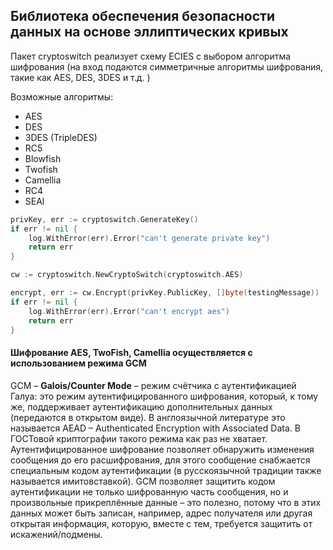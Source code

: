 ## Библиотека обеспечения безопасности данных на основе эллиптических кривых

Пакет cryptoswitch реализует схему ECIES с выбором алгоритма шифрования (на вход подаются симметричные алгоритмы шифрования, такие как AES, DES, 3DES и т.д. )

Возможные алгоритмы:
- AES
- DES
- 3DES (TripleDES)
- RC5
- Blowfish
- Twofish
- Camellia
- RC4
- SEAl

```go
privKey, err := cryptoswitch.GenerateKey()
if err != nil {
    log.WithError(err).Error("can't generate private key")
    return err
}

cw := cryptoswitch.NewCryptoSwitch(cryptoswitch.AES)

encrypt, err := cw.Encrypt(privKey.PublicKey, []byte(testingMessage))
if err != nil {
    log.WithError(err).Error("can't encrypt aes")
    return err
}
```
#### Шифрование AES, TwoFish, Camellia осуществляется с использованием режима GCM

GCM – **Galois/Counter Mode** – режим счётчика с аутентификацией Галуа: это режим аутентифицированного шифрования, который, к тому же, поддерживает аутентификацию дополнительных данных (передаются в открытом виде). В англоязычной литературе это называется AEAD – Authenticated Encryption with Associated Data. В ГОСТовой криптографии такого режима как раз не хватает. Аутентифицированное шифрование позволяет обнаружить изменения сообщения до его расшифрования, для этого сообщение снабжается специальным кодом аутентификации (в русскоязычной традиции также называется имитовставкой). GCM позволяет защитить кодом аутентификации не только шифрованную часть сообщения, но и произвольные прикреплённые данные – это полезно, потому что в этих данных может быть записан, например, адрес получателя или другая открытая информация, которую, вместе с тем, требуется защитить от искажений/подмены.
